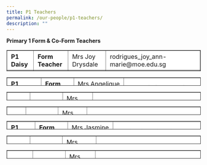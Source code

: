 ```yaml
---
title: P1 Teachers
permalink: /our-people/p1-teachers/
description: ""
---
```

**Primary 1 Form & Co-Form Teachers**

<table border="1" style="box-sizing: inherit; border-collapse: collapse; border-spacing: 0px; max-width: 100%; height: 53px; width: 792.225px;"><tbody style="box-sizing: inherit;"><tr style="box-sizing: inherit; background: rgb(255, 255, 255);"><td style="box-sizing: inherit; padding: 5px 10px; width: 118.963px; height: 23px;"><strong style="box-sizing: inherit; font-weight: bold;">P1 Daisy</strong></td><td style="box-sizing: inherit; padding: 5px 10px; width: 146.762px; height: 23px;"><strong style="box-sizing: inherit; font-weight: bold;">Form Teacher</strong></td><td style="box-sizing: inherit; padding: 5px 10px; width: 198.288px; height: 23px;">Mrs&nbsp;Joy Drysdale</td><td style="box-sizing: inherit; padding: 5px 10px; width: 327.212px; height: 23px;">rodrigues_joy_ann-marie@moe.edu.sg</td></tr><tr style="box-sizing: inherit; background: rgb(230, 230, 230);"><td style="box-sizing: inherit; padding: 5px 10px; width: 118.963px;">&nbsp;</td><td style="box-sizing: inherit; padding: 5px 10px; width: 146.762px; height: 6.16899px;"><strong style="box-sizing: inherit; font-weight: bold;">Co-Form Teacher</strong></td><td style="box-sizing: inherit; padding: 5px 10px; width: 198.288px;">Mdm Charlotte Ngew</td><td style="box-sizing: inherit; padding: 5px 10px; width: 327.212px;">ngew_shu_shin@moe.edu.sg</td></tr></tbody></table>

<table border="1" style="box-sizing: inherit; border-collapse: collapse; border-spacing: 0px; max-width: 100%; height: 20px; width: 792.225px;"><tbody style="box-sizing: inherit;"><tr style="box-sizing: inherit; background: rgb(255, 255, 255); height: 23px;"><td style="box-sizing: inherit; padding: 5px 10px; width: 118.85px; height: 23px;"><strong style="box-sizing: inherit; font-weight: bold;">P1 Hibiscus</strong></td><td style="box-sizing: inherit; padding: 5px 10px; width: 146.762px; height: 23px;"><strong style="box-sizing: inherit; font-weight: bold;">Form Teacher</strong></td><td style="box-sizing: inherit; padding: 5px 10px; width: 198.288px; height: 23px;">Mrs&nbsp;Angelique Goh</td><td style="box-sizing: inherit; padding: 5px 10px; width: 327.325px; height: 23px;">woon_li_ying_angelique@moe.edu.sg</td></tr><tr style="box-sizing: inherit; background: rgb(230, 230, 230); height: 6.16899px;"><td style="box-sizing: inherit; padding: 5px 10px; width: 118.85px; height: 6.16899px;">&nbsp;</td><td style="box-sizing: inherit; padding: 5px 10px; width: 146.762px; height: 6.16899px;"><strong style="box-sizing: inherit; font-weight: bold;">Co-Form Teacher</strong></td><td style="box-sizing: inherit; padding: 5px 10px; width: 198.288px; height: 6.16899px;">Mrs Tan Chiew Pheng</td><td style="box-sizing: inherit; padding: 5px 10px; width: 327.325px; height: 6.16899px;">tan_chiew_pheng@moe.edu.sg</td></tr></tbody></table>

<table border="1" style="box-sizing: inherit; border-collapse: collapse; border-spacing: 0px; max-width: 100%; height: 20px; width: 792.225px;"><tbody style="box-sizing: inherit;"><tr style="box-sizing: inherit; background: rgb(255, 255, 255); height: 23px;"><td style="box-sizing: inherit; padding: 5px 10px; width: 117.088px; height: 23px;"><strong style="box-sizing: inherit; font-weight: bold;">P1 Ixora</strong></td><td style="box-sizing: inherit; padding: 5px 10px; width: 145.175px; height: 23px;"><strong style="box-sizing: inherit; font-weight: bold;">Form Teacher</strong></td><td style="box-sizing: inherit; padding: 5px 10px; width: 200.325px; height: 23px;">Mrs Grace Wong</td><td style="box-sizing: inherit; padding: 5px 10px; width: 328.638px; height: 23px;">bong_feng_rong_grace@moe.edu.sg</td></tr><tr style="box-sizing: inherit; background: rgb(230, 230, 230); height: 6.16899px;"><td style="box-sizing: inherit; padding: 5px 10px; width: 117.088px; height: 6.16899px;">&nbsp;</td><td style="box-sizing: inherit; padding: 5px 10px; width: 145.175px; height: 6.16899px;"><strong style="box-sizing: inherit; font-weight: bold;">Co-Form Teacher</strong></td><td style="box-sizing: inherit; padding: 5px 10px; width: 200.325px; height: 6.16899px;">Mrs Cynthia Morier</td><td style="box-sizing: inherit; padding: 5px 10px; width: 328.638px; height: 6.16899px;">lim_pui_yee_cynthia@moe.edu.sg</td></tr></tbody></table>

<table border="1" style="box-sizing: inherit; border-collapse: collapse; border-spacing: 0px; max-width: 100%; height: 20px; width: 792.225px;"><tbody style="box-sizing: inherit;"><tr style="box-sizing: inherit; background: rgb(255, 255, 255); height: 23px;"><td style="box-sizing: inherit; padding: 5px 10px; width: 114.575px; height: 23px;"><strong style="box-sizing: inherit; font-weight: bold;">P1 Lily</strong></td><td style="box-sizing: inherit; padding: 5px 10px; width: 146.4px; height: 23px;"><strong style="box-sizing: inherit; font-weight: bold;">Form Teacher</strong></td><td style="box-sizing: inherit; padding: 5px 10px; width: 200.3px; height: 23px;">Mrs Sundar Selvi</td><td style="box-sizing: inherit; padding: 5px 10px; width: 329.95px; height: 23px;">thamilselvi_letchumanan@moe.edu.sg</td></tr><tr style="box-sizing: inherit; background: rgb(230, 230, 230); height: 6.16899px;"><td style="box-sizing: inherit; padding: 5px 10px; width: 114.575px; height: 6.16899px;">&nbsp;</td><td style="box-sizing: inherit; padding: 5px 10px; width: 146.4px; height: 6.16899px;"><strong style="box-sizing: inherit; font-weight: bold;">Co-Form Teacher</strong></td><td style="box-sizing: inherit; padding: 5px 10px; width: 200.3px; height: 6.16899px;">Mdm Helen Pai</td><td style="box-sizing: inherit; padding: 5px 10px; width: 329.95px; height: 6.16899px;">pai_hung@moe.edu.sg</td></tr></tbody></table>

<table border="1" style="box-sizing: inherit; border-collapse: collapse; border-spacing: 0px; max-width: 100%; height: 20px; width: 792.225px;"><tbody style="box-sizing: inherit;"><tr style="box-sizing: inherit; background: rgb(255, 255, 255); height: 23px;"><td style="box-sizing: inherit; padding: 5px 10px; width: 113.812px; height: 23px;"><strong style="box-sizing: inherit; font-weight: bold;">P1 Orchid</strong></td><td style="box-sizing: inherit; padding: 5px 10px; width: 146.4px; height: 23px;"><strong style="box-sizing: inherit; font-weight: bold;">Form Teacher</strong></td><td style="box-sizing: inherit; padding: 5px 10px; width: 200.3px; height: 23px;">Mrs&nbsp;Jasmine Ho</td><td style="box-sizing: inherit; padding: 5px 10px; width: 330.712px; height: 23px;">lau_li_hsiang_jasmine@moe.edu.sg</td></tr><tr style="box-sizing: inherit; background: rgb(230, 230, 230); height: 6.16899px;"><td style="box-sizing: inherit; padding: 5px 10px; width: 113.812px; height: 6.16899px;">&nbsp;</td><td style="box-sizing: inherit; padding: 5px 10px; width: 146.4px; height: 6.16899px;"><strong style="box-sizing: inherit; font-weight: bold;">Co-Form Teacher</strong></td><td style="box-sizing: inherit; padding: 5px 10px; width: 200.3px; height: 6.16899px;">Mdm Peh Sok Hong</td><td style="box-sizing: inherit; padding: 5px 10px; width: 330.712px; height: 6.16899px;">peh_sok_hong@moe.edu.sg</td></tr></tbody></table>

<table border="1" style="box-sizing: inherit; border-collapse: collapse; border-spacing: 0px; max-width: 100%; height: 20px; width: 792.225px;"><tbody style="box-sizing: inherit;"><tr style="box-sizing: inherit; background: rgb(255, 255, 255); height: 23px;"><td style="box-sizing: inherit; padding: 5px 10px; width: 112.162px; height: 23px;"><strong style="box-sizing: inherit; font-weight: bold;">P1 Rose</strong></td><td style="box-sizing: inherit; padding: 5px 10px; width: 146.9px; height: 23px;"><strong style="box-sizing: inherit; font-weight: bold;">Form Teacher</strong></td><td style="box-sizing: inherit; padding: 5px 10px; width: 202.075px; height: 23px;">Mrs Angeline Chiew</td><td style="box-sizing: inherit; padding: 5px 10px; width: 330.087px; height: 23px;">angeline_ng_swee_kim@moe.edu.sg</td></tr><tr style="box-sizing: inherit; background: rgb(230, 230, 230); height: 6.16899px;"><td style="box-sizing: inherit; padding: 5px 10px; width: 112.162px; height: 6px;">&nbsp;</td><td style="box-sizing: inherit; padding: 5px 10px; width: 146.9px; height: 6px;"><strong style="box-sizing: inherit; font-weight: bold;">Co-Form Teacher</strong></td><td style="box-sizing: inherit; padding: 5px 10px; width: 202.075px; height: 6px;">Miss Hong Xiaoqin</td><td style="box-sizing: inherit; padding: 5px 10px; width: 330.087px; height: 6px;">hong_xiaoqin@moe.edu.sg</td></tr></tbody></table>

<table border="1" style="box-sizing: inherit; border-collapse: collapse; border-spacing: 0px; max-width: 100%; height: 20px; width: 792.225px;"><tbody style="box-sizing: inherit;"><tr style="box-sizing: inherit; background: rgb(255, 255, 255); height: 23px;"><td style="box-sizing: inherit; padding: 5px 10px; width: 110.812px; height: 23px;"><strong style="box-sizing: inherit; font-weight: bold;">P1 Violet</strong></td><td style="box-sizing: inherit; padding: 5px 10px; width: 148.863px; height: 23px;"><strong style="box-sizing: inherit; font-weight: bold;">Form Teacher</strong></td><td style="box-sizing: inherit; padding: 5px 10px; width: 199.712px; height: 23px;">Mrs Rajes Niedu</td><td style="box-sizing: inherit; padding: 5px 10px; width: 331.837px; height: 23px;">rajoo_rajeswari@moe.edu.sg</td></tr><tr style="box-sizing: inherit; background: rgb(230, 230, 230); height: 6.16899px;"><td style="box-sizing: inherit; padding: 5px 10px; width: 110.812px; height: 6.16899px;">&nbsp;</td><td style="box-sizing: inherit; padding: 5px 10px; width: 148.863px; height: 6.16899px;"><strong style="box-sizing: inherit; font-weight: bold;">Co-Form Teacher</strong></td><td style="box-sizing: inherit; padding: 5px 10px; width: 199.712px; height: 6.16899px;">Miss Jessica Ang</td><td style="box-sizing: inherit; padding: 5px 10px; width: 331.837px; height: 6.16899px;">jessica_ang_boon_siong@moe.edu.sg</td></tr></tbody></table>